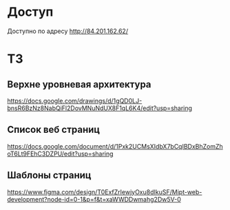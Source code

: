 # Доступ
Доступно по адресу http://84.201.162.62/

# ТЗ

## Верхне уровневая архитектура
https://docs.google.com/drawings/d/1gQD0LJ-bnsR6BzNz8NabQiFl2DovMNuNdUX8F1qL6K4/edit?usp=sharing

## Список веб страниц
https://docs.google.com/document/d/1Pxk2UCMsXIdbX7bCqIBDxBhZomZhoT6Lt9FEhC3DZPU/edit?usp=sharing

## Шаблоны страниц
https://www.figma.com/design/T0ExfZrIewjyOxu8dIkuSF/Mipt-web-development?node-id=0-1&p=f&t=xaWWDDwmahg2Dw5V-0

